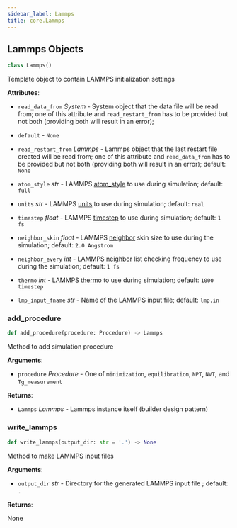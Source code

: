 ```yaml
---
sidebar_label: Lammps
title: core.Lammps
---
```


## Lammps Objects

```python
class Lammps()
```

Template object to contain LAMMPS initialization settings

**Attributes**:

- `read_data_from` _System_ - System object that the data file will be read
  from; one of this attribute and
  `read_restart_from` has to be provided but not
  both (providing both will result in an error);
- `default` - `None`
  
- `read_restart_from` _Lammps_ - Lammps object that the last restart file
  created will be read from; one of this
  attribute and `read_data_from` has to be
  provided but not both (providing both will
  result in an error); default: `None`
  
- `atom_style` _str_ - LAMMPS
  [atom_style](https://docs.lammps.org/atom_style.html)
  to use during simulation; default: `full`
  
- `units` _str_ - LAMMPS [units](https://docs.lammps.org/units.html) to use
  during simulation; default: `real`
  
- `timestep` _float_ - LAMMPS
  [timestep](https://docs.lammps.org/timestep.html) to
  use during simulation; default: `1 fs`
  
- `neighbor_skin` _float_ - LAMMPS
  [neighbor](https://docs.lammps.org/neighbor.html)
  skin size to use during the simulation; default:
  `2.0 Angstrom`
  
- `neighbor_every` _int_ - LAMMPS
  [neighbor](https://docs.lammps.org/neighbor.html)
  list checking frequency to use during the
  simulation; default: `1 fs`
  
- `thermo` _int_ - LAMMPS [thermo](https://docs.lammps.org/thermo.html)
  to use during simulation; default: `1000 timestep`
  
- `lmp_input_fname` _str_ - Name of the LAMMPS input file; default: `lmp.in`

### add\_procedure

```python
def add_procedure(procedure: Procedure) -> Lammps
```

Method to add simulation procedure

**Arguments**:

- `procedure` _Procedure_ - One of `minimization`, `equilibration`,
  `NPT`, `NVT`, and `Tg_measurement`
  

**Returns**:

- `Lammps` _Lammps_ - Lammps instance itself (builder design pattern)

### write\_lammps

```python
def write_lammps(output_dir: str = '.') -> None
```

Method to make LAMMPS input files

**Arguments**:

- `output_dir` _str_ - Directory for the generated LAMMPS input file
  ; default: `.`
  

**Returns**:

  None

